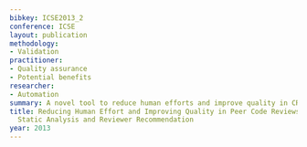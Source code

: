 ```yaml
---
bibkey: ICSE2013_2
conference: ICSE
layout: publication
methodology:
- Validation
practitioner:
- Quality assurance
- Potential benefits
researcher:
- Automation
summary: A novel tool to reduce human efforts and improve quality in CR
title: Reducing Human Effort and Improving Quality in Peer Code Reviews Using Automatic
  Static Analysis and Reviewer Recommendation
year: 2013
---
```

